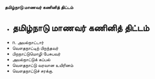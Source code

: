 **தமிழ்நாடு மாணவர் கணினித் திட்டம்**
- # தமிழ்நாடு மாணவர் கணினித் திட்டம்
- n. அயல்நாட்டார்
- வௌதநாட்டிற் பிறந்தவர்
- பிறநாட்டுமொழி பேசுபவர்
- அயல்நாட்டுக் கப்பல்
- வௌதநாட்டு வரவான உயிரினம்
- வௌதநாட்டுச் சரக்கு.

